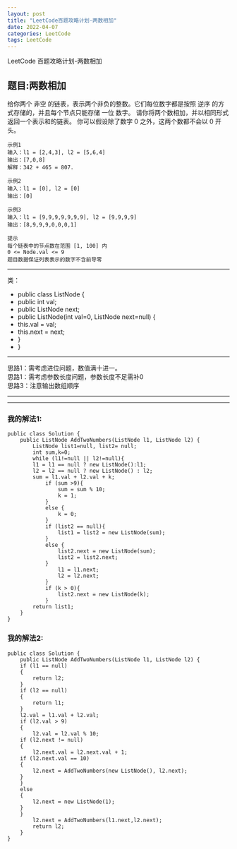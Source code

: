 ```yaml
---
layout: post
title: "LeetCode百题攻略计划-两数相加"
date: 2022-04-07
categories: LeetCode
tags: LeetCode
---   
```







LeetCode 百题攻略计划-两数相加

## 题目:两数相加


给你两个 非空 的链表，表示两个非负的整数。它们每位数字都是按照 逆序 的方式存储的，并且每个节点只能存储 一位 数字。
请你将两个数相加，并以相同形式返回一个表示和的链表。
你可以假设除了数字 0 之外，这两个数都不会以 0 开头。


    示例1
    输入：l1 = [2,4,3], l2 = [5,6,4]
    输出：[7,0,8]
    解释：342 + 465 = 807.
    
    示例2
    输入：l1 = [0], l2 = [0]
    输出：[0]
    
    示例3
    输入：l1 = [9,9,9,9,9,9,9], l2 = [9,9,9,9]
    输出：[8,9,9,9,0,0,0,1]
    
    提示
    每个链表中的节点数在范围 [1, 100] 内
    0 <= Node.val <= 9
    题目数据保证列表表示的数字不含前导零

---

类：
* public class ListNode {
* public int val;
* public ListNode next;
* public ListNode(int val=0, ListNode next=null) {
* this.val = val;
* this.next = next;
* }
* }  

---

思路1：需考虑进位问题，数值满十进一。  
思路1：需考虑参数长度问题，参数长度不足需补0  
思路3：注意输出数组顺序  

--- 

---

### 我的解法1:

    public class Solution {
        public ListNode AddTwoNumbers(ListNode l1, ListNode l2) {
            ListNode list1=null, list2= null;
            int sum,k=0;
            while (l1!=null || l2!=null){
            l1 = l1 == null ? new ListNode():l1;
            l2 = l2 == null ? new ListNode() : l2;
            sum = l1.val + l2.val + k;
                if (sum >9){
                    sum = sum % 10;
                    k = 1;
                }
                else {
                    k = 0;
                }
                if (list2 == null){
                    list1 = list2 = new ListNode(sum);
                }
                else {
                    list2.next = new ListNode(sum);
                    list2 = list2.next;
                }
                    l1 = l1.next;
                    l2 = l2.next;
                }
                if (k > 0){
                    list2.next = new ListNode(k);
                }
            return list1;
        }
    }



### 我的解法2:

    public class Solution {
        public ListNode AddTwoNumbers(ListNode l1, ListNode l2) {
        if (l1 == null)
        {
            return l2;
        }
        if (l2 == null)
        {
            return l1;
        }
        l2.val = l1.val + l2.val;
        if (l2.val > 9)
        {
            l2.val = l2.val % 10;
        if (l2.next != null)
        {
            l2.next.val = l2.next.val + 1;
        if (l2.next.val == 10)
        {
            l2.next = AddTwoNumbers(new ListNode(), l2.next);
        }
        }
        else
        {
            l2.next = new ListNode(1);
        }
        }
            l2.next = AddTwoNumbers(l1.next,l2.next);
            return l2;
        }
    }
    
    

